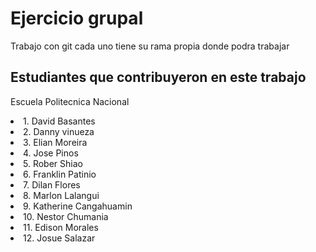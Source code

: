 # Ejercicio grupal 
<p>Trabajo con git cada uno tiene su rama propia donde podra trabajar</p>
<h2>Estudiantes que contribuyeron en este trabajo</h2>
<p>Escuela Politecnica Nacional</p>
<li>1. David Basantes</li>
<li>2. Danny vinueza</li>
<li>3. Elian Moreira</li>
<li>4. Jose Pinos</li>
<li>5. Rober Shiao</li>
<li>6. Franklin Patinio</li>
<li>7. Dilan Flores</li>
<li>8. Marlon Lalangui</li>
<li>9. Katherine Cangahuamin</li>
<li>10. Nestor Chumania</li>
<li>11. Edison Morales</li>
<li>12. Josue Salazar</li>

